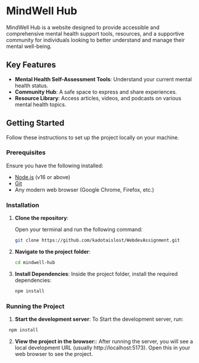 # MindWell Hub

MindWell Hub is a website designed to provide accessible and comprehensive mental health support tools, resources, and a supportive community for individuals looking to better understand and manage their mental well-being.

## Key Features

- **Mental Health Self-Assessment Tools**: Understand your current mental health status.
- **Community Hub**: A safe space to express and share experiences.
- **Resource Library**: Access articles, videos, and podcasts on various mental health topics.

## Getting Started

Follow these instructions to set up the project locally on your machine.

### Prerequisites

Ensure you have the following installed:

- [Node.js](https://nodejs.org/) (v16 or above)
- [Git](https://git-scm.com/)
- Any modern web browser (Google Chrome, Firefox, etc.)

### Installation

1. **Clone the repository**:

   Open your terminal and run the following command:

   ```bash
   git clone https://github.com/kadotaislost/WebdevAssignment.git
   ```

2. **Navigate to the project folder**:

   ```bash
   cd mindwell-hub
   ```

3. **Install Dependencies**:
   Inside the project folder, install the required dependencies:
   ```bash
   npm install
   ```

### Running the Project

1. **Start the development server**:
   To Start the development server, run:

```bash
 npm install
```

2. **View the project in the browser:**:
   After running the server, you will see a local development URL (usually http://localhost:5173). Open this in your web browser to see the project.
